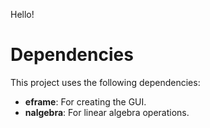 Hello!

# Dependencies

This project uses the following dependencies:

- **eframe**: For creating the GUI.
- **nalgebra**: For linear algebra operations.